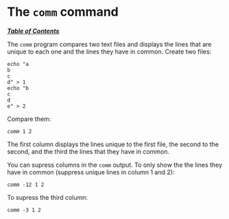 # The `comm` command

[***Table of Contents***](/README.md)

The `comm` program compares two text files and displays the lines that are
unique to each one and the lines they have in common. Create two files:

    echo "a
    b
    c
    d" > 1
    echo "b
    c
    d
    e" > 2

Compare them:

    comm 1 2

The first column displays the lines unique to the first file, the second to the
second, and the third the lines that they have in common.

You can supress columns in the `comm` output. To only show the the lines they
have in common (suppress unique lines in column 1 and 2):

    comm -12 1 2

To supress the third column:

    comm -3 1 2
